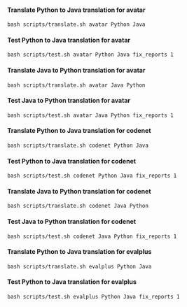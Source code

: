 #### Translate Python to Java translation for avatar
```
bash scripts/translate.sh avatar Python Java
```
#### Test Python to Java translation for avatar
```
bash scripts/test.sh avatar Python Java fix_reports 1
```
#### Translate Java to Python translation for avatar
```
bash scripts/translate.sh avatar Java Python
```
#### Test Java to Python translation for avatar
```
bash scripts/test.sh avatar Java Python fix_reports 1
```

#### Translate Python to Java translation for codenet
```
bash scripts/translate.sh codenet Python Java
```

#### Test Python to Java translation for codenet
```
bash scripts/test.sh codenet Python Java fix_reports 1
```

#### Translate Java to Python translation for codenet
```
bash scripts/translate.sh codenet Java Python
```
#### Test Java to Python translation for codenet
```
bash scripts/test.sh codenet Java Python fix_reports 1
```

#### Translate Python to Java translation for evalplus
```
bash scripts/translate.sh evalplus Python Java
```

#### Test Python to Java translation for evalplus
```
bash scripts/test.sh evalplus Python Java fix_reports 1
```